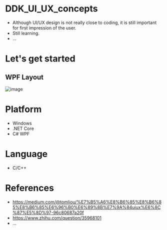 # DDK_UI_UX_concepts
* Although UI/UX design is not really close to coding, it is still important for first impression of the user.
* Still learning.
* ...

# Let's get started
## WPF Layout
![image](https://user-images.githubusercontent.com/67073582/126849778-8183616d-e529-4c15-bad1-2f2495e69eef.png)


# Platform
* Windows
* .NET Core
* C# WPF 

# Language 
* C/C++


# References
* https://medium.com/@tomliou/%E7%B5%A6%E8%B6%85%E8%B6%85%E8%B6%85%E6%96%B0%E6%89%8B%E7%9A%84uiux%E6%8C%87%E5%8D%97-96c80687a20f
* https://www.zhihu.com/question/35968101
* ...
